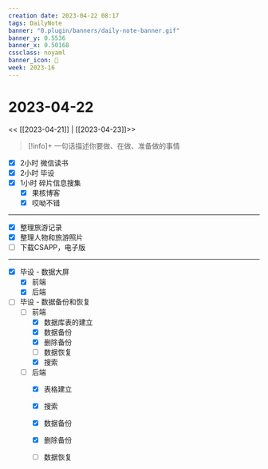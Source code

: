 ```yaml
---
creation date: 2023-04-22 08:17
tags: DailyNote
banner: "0.plugin/banners/daily-note-banner.gif"
banner_y: 0.5536
banner_x: 0.50168
cssclass: noyaml
banner_icon: 💌
week: 2023-16
---
```


# 2023-04-22

<< [[2023-04-21]] | [[2023-04-23]]>>


> [!info]+ 一句话描述你要做、在做、准备做的事情
> 

- [x] 2小时 微信读书
- [x] 2小时 毕设
- [x] 1小时 碎片信息搜集
	- [x] 果核博客
	- [x] 哎呦不错

---

- [x] 整理旅游记录
- [x] 整理人物和旅游照片
- [ ] 下载CSAPP，电子版

---

- [x] 毕设 - 数据大屏
	- [x] 前端
	- [x] 后端
- [ ] 毕设 - 数据备份和恢复
	- [ ] 前端
		- [x] 数据库表的建立
		- [x] 数据备份
		- [x] 删除备份
		- [ ] 数据恢复
		- [x] 搜索
	- [ ] 后端
		- [x] 表格建立
		- [x] 搜索
		- [x] 数据备份
		- [x] 删除备份
		- [ ] 数据恢复

